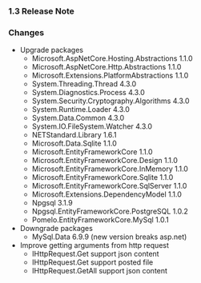 ﻿### 1.3 Release Note

### Changes

- Upgrade packages
	- Microsoft.AspNetCore.Hosting.Abstractions 1.1.0
	- Microsoft.AspNetCore.Http.Abstractions 1.1.0
	- Microsoft.Extensions.PlatformAbstractions 1.1.0
	- System.Threading.Thread 4.3.0
	- System.Diagnostics.Process 4.3.0
	- System.Security.Cryptography.Algorithms 4.3.0
	- System.Runtime.Loader 4.3.0
	- System.Data.Common 4.3.0
	- System.IO.FileSystem.Watcher 4.3.0
	- NETStandard.Library 1.6.1
	- Microsoft.Data.Sqlite 1.1.0
	- Microsoft.EntityFrameworkCore 1.1.0
	- Microsoft.EntityFrameworkCore.Design 1.1.0
	- Microsoft.EntityFrameworkCore.InMemory 1.1.0
	- Microsoft.EntityFrameworkCore.Sqlite 1.1.0
	- Microsoft.EntityFrameworkCore.SqlServer 1.1.0
	- Microsoft.Extensions.DependencyModel 1.1.0
	- Npgsql 3.1.9
	- Npgsql.EntityFrameworkCore.PostgreSQL 1.0.2
	- Pomelo.EntityFrameworkCore.MySql 1.0.1
- Downgrade packages
	- MySql.Data 6.9.9 (new version breaks asp.net)
- Improve getting arguments from http request
	- IHttpRequest.Get support json content
	- IHttpRequest.Get support posted file
	- IHttpRequest.GetAll support json content
